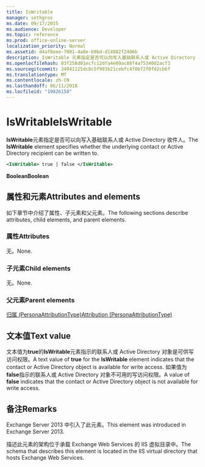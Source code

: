 ```yaml
---
title: IsWritable
manager: sethgros
ms.date: 09/17/2015
ms.audience: Developer
ms.topic: reference
ms.prod: office-online-server
localization_priority: Normal
ms.assetid: d4af8eee-7001-4a8e-b9bd-d14882f2406b
description: IsWritable 元素指定是否可以向写入基础联系人或 Active Directory 收件人。
ms.openlocfilehash: 03f258d01ecfc12dfa4e09ac88f4a75340d2acf3
ms.sourcegitcommit: 34041125dc8c5f993b21cebfc4f8b72f0fd2cb6f
ms.translationtype: MT
ms.contentlocale: zh-CN
ms.lasthandoff: 06/11/2018
ms.locfileid: "19826158"
---
```

# <a name="iswritable"></a><span data-ttu-id="f824a-103">IsWritable</span><span class="sxs-lookup"><span data-stu-id="f824a-103">IsWritable</span></span>

<span data-ttu-id="f824a-104">**IsWritable**元素指定是否可以向写入基础联系人或 Active Directory 收件人。</span><span class="sxs-lookup"><span data-stu-id="f824a-104">The **IsWritable** element specifies whether the underlying contact or Active Directory recipient can be written to.</span></span> 
  
```XML
<IsWritable> true | false </IsWritable>
```

 <span data-ttu-id="f824a-105">**Boolean**</span><span class="sxs-lookup"><span data-stu-id="f824a-105">**Boolean**</span></span>
## <a name="attributes-and-elements"></a><span data-ttu-id="f824a-106">属性和元素</span><span class="sxs-lookup"><span data-stu-id="f824a-106">Attributes and elements</span></span>

<span data-ttu-id="f824a-107">如下章节中介绍了属性、子元素和父元素。</span><span class="sxs-lookup"><span data-stu-id="f824a-107">The following sections describe attributes, child elements, and parent elements.</span></span>
  
### <a name="attributes"></a><span data-ttu-id="f824a-108">属性</span><span class="sxs-lookup"><span data-stu-id="f824a-108">Attributes</span></span>

<span data-ttu-id="f824a-109">无。</span><span class="sxs-lookup"><span data-stu-id="f824a-109">None.</span></span>
  
### <a name="child-elements"></a><span data-ttu-id="f824a-110">子元素</span><span class="sxs-lookup"><span data-stu-id="f824a-110">Child elements</span></span>

<span data-ttu-id="f824a-111">无。</span><span class="sxs-lookup"><span data-stu-id="f824a-111">None.</span></span>
  
### <a name="parent-elements"></a><span data-ttu-id="f824a-112">父元素</span><span class="sxs-lookup"><span data-stu-id="f824a-112">Parent elements</span></span>

[<span data-ttu-id="f824a-113">归属 (PersonaAttributionType)</span><span class="sxs-lookup"><span data-stu-id="f824a-113">Attribution (PersonaAttributionType)</span></span>](attribution-personaattributiontype.md)
  
## <a name="text-value"></a><span data-ttu-id="f824a-114">文本值</span><span class="sxs-lookup"><span data-stu-id="f824a-114">Text value</span></span>

<span data-ttu-id="f824a-115">文本值为**true**的**IsWritable**元素指示的联系人或 Active Directory 对象是可供写访问权限。</span><span class="sxs-lookup"><span data-stu-id="f824a-115">A text value of **true** for the **IsWritable** element indicates that the contact or Active Directory object is available for write access.</span></span> <span data-ttu-id="f824a-116">如果值为**false**指示的联系人或 Active Directory 对象不可用的写访问权限。</span><span class="sxs-lookup"><span data-stu-id="f824a-116">A value of **false** indicates that the contact or Active Directory object is not available for write access.</span></span> 
  
## <a name="remarks"></a><span data-ttu-id="f824a-117">备注</span><span class="sxs-lookup"><span data-stu-id="f824a-117">Remarks</span></span>

<span data-ttu-id="f824a-118">Exchange Server 2013 中引入了此元素。</span><span class="sxs-lookup"><span data-stu-id="f824a-118">This element was introduced in Exchange Server 2013.</span></span>
  
<span data-ttu-id="f824a-119">描述此元素的架构位于承载 Exchange Web Services 的 IIS 虚拟目录中。</span><span class="sxs-lookup"><span data-stu-id="f824a-119">The schema that describes this element is located in the IIS virtual directory that hosts Exchange Web Services.</span></span>
  

